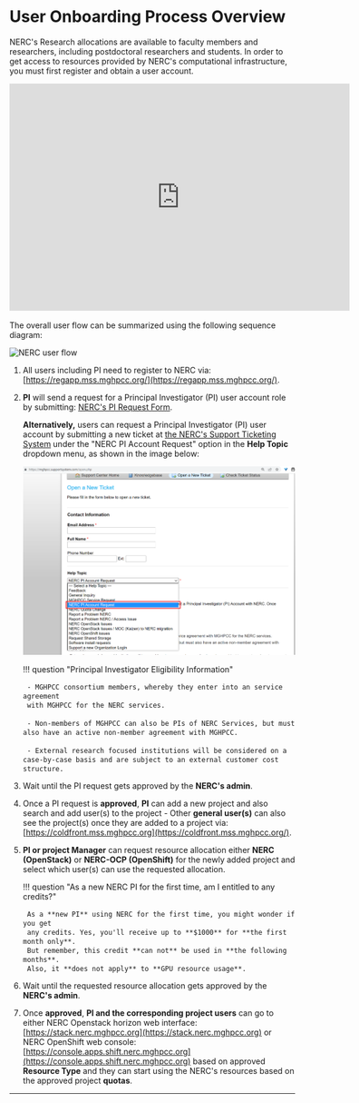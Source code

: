 # User Onboarding Process Overview

NERC's Research allocations are available to faculty members and researchers, including
postdoctoral researchers and students. In order to get access to resources provided
by NERC's computational infrastructure, you must first register and obtain a user
account.

<!-- markdownlint-disable -->
<iframe width="600" height="400" src="https://www.youtube.com/embed/d8_49bg27is?si=eZY-I9TSV8PnrHl2" title="User Onboarding Process Overview" frameborder="0" allow="accelerometer; autoplay; clipboard-write; encrypted-media; gyroscope; picture-in-picture; web-share" referrerpolicy="strict-origin-when-cross-origin" allowfullscreen></iframe>
<!-- markdownlint-enable -->

The overall user flow can be summarized using the following sequence diagram:

![NERC user flow](images/user-flow-NERC.png)

1. All users including PI need to register to NERC via: [https://regapp.mss.mghpcc.org/](https://regapp.mss.mghpcc.org/).

2. **PI** will send a request for a Principal Investigator (PI) user account role
    by submitting: [NERC's PI Request Form](https://nerc.mghpcc.org/pi-account-request/).

    **Alternatively,** users can request a Principal Investigator (PI) user account
    by submitting a new ticket at [the NERC's Support Ticketing System](https://mghpcc.supportsystem.com/open.php)
    under the "NERC PI Account Request" option in the **Help Topic** dropdown menu,
    as shown in the image below:

    ![the NERC's Support Ticketing System PI Ticket](images/osticket-pi-request.png)

    !!! question "Principal Investigator Eligibility Information"

        - MGHPCC consortium members, whereby they enter into an service agreement
        with MGHPCC for the NERC services.

        - Non-members of MGHPCC can also be PIs of NERC Services, but must also have an active non-member agreement with MGHPCC.

        - External research focused institutions will be considered on a case-by-case basis and are subject to an external customer cost structure.

3. Wait until the PI request gets approved by the **NERC's admin**.

4. Once a PI request is **approved**, **PI** can add a new project and also search
    and add user(s) to the project - Other **general user(s)** can also see the project(s)
    once they are added to a project via: [https://coldfront.mss.mghpcc.org](https://coldfront.mss.mghpcc.org/).

5. **PI or project Manager** can request resource allocation either **NERC (OpenStack)**
    or **NERC-OCP (OpenShift)** for the newly added project and select which user(s)
    can use the requested allocation.

    !!! question "As a new NERC PI for the first time, am I entitled to any credits?"

        As a **new PI** using NERC for the first time, you might wonder if you get
        any credits. Yes, you'll receive up to **$1000** for **the first month only**.
        But remember, this credit **can not** be used in **the following months**.
        Also, it **does not apply** to **GPU resource usage**.

6. Wait until the requested resource allocation gets approved by the **NERC's admin**.

7. Once **approved**, **PI and the corresponding project users** can go to either
    NERC Openstack horizon web interface: [https://stack.nerc.mghpcc.org](https://stack.nerc.mghpcc.org)
    or NERC OpenShift web console: [https://console.apps.shift.nerc.mghpcc.org](https://console.apps.shift.nerc.mghpcc.org)
    based on approved **Resource Type** and they can start using the NERC's resources
    based on the approved project **quotas**.

---
